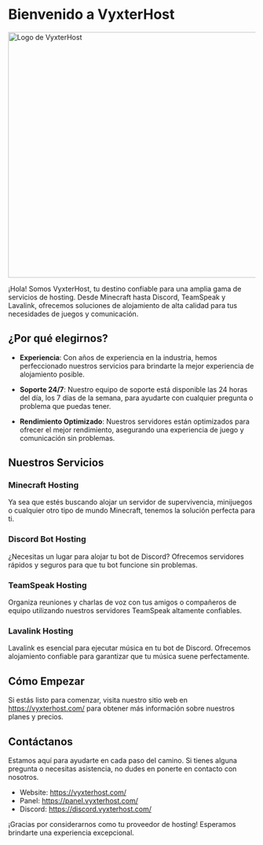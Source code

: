 # Bienvenido a VyxterHost

<image src="https://raw.githubusercontent.com/VyxterHost/.github/master/profile/vyxterhost-logo.png" alt="Logo de VyxterHost" width="700px" height="500">


¡Hola! Somos VyxterHost, tu destino confiable para una amplia gama de servicios de hosting. Desde Minecraft hasta Discord, TeamSpeak y Lavalink, ofrecemos soluciones de alojamiento de alta calidad para tus necesidades de juegos y comunicación.

## ¿Por qué elegirnos?

- **Experiencia**: Con años de experiencia en la industria, hemos perfeccionado nuestros servicios para brindarte la mejor experiencia de alojamiento posible.

- **Soporte 24/7**: Nuestro equipo de soporte está disponible las 24 horas del día, los 7 días de la semana, para ayudarte con cualquier pregunta o problema que puedas tener.

- **Rendimiento Optimizado**: Nuestros servidores están optimizados para ofrecer el mejor rendimiento, asegurando una experiencia de juego y comunicación sin problemas.

## Nuestros Servicios

### Minecraft Hosting

Ya sea que estés buscando alojar un servidor de supervivencia, minijuegos o cualquier otro tipo de mundo Minecraft, tenemos la solución perfecta para ti.

### Discord Bot Hosting

¿Necesitas un lugar para alojar tu bot de Discord? Ofrecemos servidores rápidos y seguros para que tu bot funcione sin problemas.

### TeamSpeak Hosting

Organiza reuniones y charlas de voz con tus amigos o compañeros de equipo utilizando nuestros servidores TeamSpeak altamente confiables.

### Lavalink Hosting

Lavalink es esencial para ejecutar música en tu bot de Discord. Ofrecemos alojamiento confiable para garantizar que tu música suene perfectamente.

## Cómo Empezar

Si estás listo para comenzar, visita nuestro sitio web en https://vyxterhost.com/ para obtener más información sobre nuestros planes y precios.

## Contáctanos

Estamos aquí para ayudarte en cada paso del camino. Si tienes alguna pregunta o necesitas asistencia, no dudes en ponerte en contacto con nosotros.

- Website: https://vyxterhost.com/
- Panel: https://panel.vyxterhost.com/
- Discord: https://discord.vyxterhost.com/

¡Gracias por considerarnos como tu proveedor de hosting! Esperamos brindarte una experiencia excepcional.

